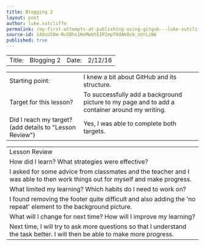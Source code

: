 ```yaml
---
title: Blogging 2
layout: post
author: luke.sutcliffe
permalink: /my-first-attempts-at-publishing-using-gitgub---luke-sutcliffe/
source-id: 14dsU50m-Ru5Bhx1HoMwUtEIP2epTOdAK0cb_sUrLiNA
published: true
---
```

<table>
  <tr>
    <td>Title:  </td>
    <td>Blogging 2 </td>
    <td> Date:  </td>
    <td>2/12/16</td>
  </tr>
</table>


<table>
  <tr>
    <td>Starting point:</td>
    <td>I knew a bit about GitHub and its structure.</td>
  </tr>
  <tr>
    <td>Target for this lesson?</td>
    <td>To successfully add a background picture to my page and to add a container around my writing.</td>
  </tr>
  <tr>
    <td>Did I reach my target? 
(add details to "Lesson Review")</td>
    <td>Yes, I was able to complete both targets.</td>
  </tr>
</table>


<table>
  <tr>
    <td>Lesson Review</td>
  </tr>
  <tr>
    <td>How did I learn? What strategies were effective? </td>
  </tr>
  <tr>
    <td>I asked for some advice from classmates and the teacher and I was able to then work things out for myself and make progress.</td>
  </tr>
  <tr>
    <td>What limited my learning? Which habits do I need to work on? </td>
  </tr>
  <tr>
    <td>I found removing the footer quite difficult and also adding the 'no repeat' element to the background picture.
</td>
  </tr>
  <tr>
    <td>What will I change for next time? How will I improve my learning?</td>
  </tr>
  <tr>
    <td>Next time, I will try to ask more questions so that I understand the task better. I will then be able to make more progress.</td>
  </tr>
</table>



